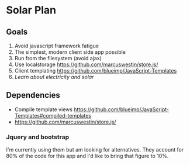 # Solar Plan

## Goals

1) Avoid javascript framework fatigue
2) The simplest, modern client side app possible
3) Run from the filesystem (avoid ajax)
4) Use localstorage https://github.com/marcuswestin/store.js/
5) Client templating https://github.com/blueimp/JavaScript-Templates
6) *Learn about electricity and solar*

## Dependencies

* Compile template views https://github.com/blueimp/JavaScript-Templates#compiled-templates
* https://github.com/marcuswestin/store.js/

### Jquery and bootstrap

I'm currently using them but am looking for alternatives. They account for 80% of the code for this app and I'd like to bring that figure to 10%.
